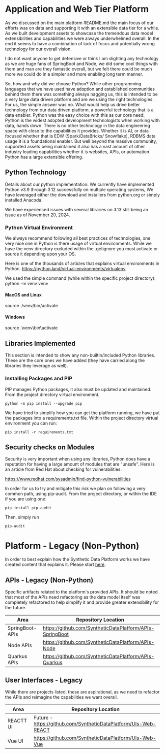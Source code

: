 # Application and Web Tier Platform
As we discussed on the main platform README.md the main focus of our efforts was on data 
and supporting it with an extensible data tier for a while. As we 
built development assets to showcase the tremendous data model extensibilities and 
capabilities we were always underwhelmed overall. In the end it seems to have a combination
of lack of focus and potentially wrong technology for our overall vision.

I do not want anyone to get defensive or think I am slighting any technology as 
we are huge fans of SpringBoot and Node, we did some cool things with them 
and man are they fantastic overall, but we felt there could be much more we could do in a 
simpler and more enabling long term manner.

So, how and why did we choose Python? While other programming languages that we have used have 
adoption and established communities behind them there was something always nagging us, this is
intended to be a very large data driven platform and are we using the right technologies.
For us, the simple answer was no. What would help us drive better technology from our data driven platform, a 
powerful technology that is a data enabler. Python was the easy choice with this as our core 
need. Python is the widest adopted development technologists
when working with data, hands down. There is no other technology in the data engineering space with
close to the capabilities it provides. Whether it is AI, or data focused whether that is EDW (Spark/DataBricks/
Snowflake), RDBMS data usage it is a foundational enabler. But well beyond the massive community, supported
assets being maintained it also has a vast amount of other industry leading capabilities whether it is
websites, APIs, or automation Python has a large extensible offering.

## Python Technology
Details about our python implementation. We currently have implemented Python v3.9 
through 3.12 successfully on multiple operating systems, We have leveraged either the download
and installers from python.org or simply installed Anacoda. 

We have experienced issues with several libraries on 3.13 still being an issue as of November 20, 2024.

### Python Virtual Environment
We always recommend following all best practices of technologies, one very nice one in Python is
there usage of virtual environments. While we have the venv directory excluded within the .getignore
you must activate or source it depending upon your OS.

Here is one of the thousands of articles that explains virtual environments in Python.
https://python.land/virtual-environments/virtualenv

We used the simple command (while within the specific project directory): python -m venv venv

#### MacOS and Linux
source ./venv/bin/activate

#### Windows
source .\venv\bin\activate

## Libraries Implemented
This section is intended to show any non-builtin/included Python libraries. These are the core
ones we have added (they have carried along the libraries they leverage as well).

### Installing Packages and PIP
PIP manages Python packages, it also must be updated and maintained. 
From the project directory virtual environment.

`
python -m pip install --upgrade pip
`

We have tried to simplify how you can get the platform running, we have put the
packages into a requirements.txt file. Within the project directory virtual 
environment you can run:

`
pip install -r requirements.txt
`

## Security checks on Modules
Security is very important when using any libraries, Python does have a reputation for having
a large amount of modules that are "unsafe". Here is an article from Red Hat about checking for vulnerabilities.

https://www.redhat.com/sysadmin/find-python-vulnerabilities

In order for us to try and mitigate this risk we plan on following a very common path, using pip-audit.
From the project directory, or within the IDE if you are using one:

`
pip install pip-audit
`

Then, simply run

`
pip-audit
`


# Platform - Legacy (Non-Python)
In order to best explain how the Synthetic Data Platform works we have created content
that explains it. Please start <a href="./Platform-Areas.md" target="_blank">here</a>.

## APIs - Legacy (Non-Python)
Specific artifacts related to the platform's provided APIs. It should be noted that most of the APIs need refactoring as the data model
itself was completely refactored to help simplify it and provide greater extensibility for the future.

| Area                 | Repository Location                                                                                            | 
|----------------------|------------------------------------------------------------------------------------------------------------|
| SpringBoot-APIs      |https://github.com/SyntheticDataPlatform/APIs-SpringBoot  |
| Node APIs            |https://github.com/SyntheticDataPlatform/APIs-Node    |
| Quarkus APIs         |https://github.com/SyntheticDataPlatform/APIs-Quarkus |

## User Interfaces - Legacy
While there are projects listed, these are aspirational, as we need to refactor the APIs and reimagine the capabilities we want overall.

| Area                 | Repository Location                                                                                           | 
|----------------------|------------------------------------------------------------------------------------------------------------|
| REACTT UI            | Future - https://github.com/SyntheticDataPlatform/UIs-Web-REACT|
| Vue UI               |https://github.com/SyntheticDataPlatform/UIs-Web-Vue|

